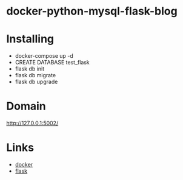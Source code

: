 # docker-python-mysql-flask-blog

# Installing
 - docker-compose up -d 
 - CREATE DATABASE test_flask
 - flask db init
 - flask db migrate
 - flask db upgrade

# Domain
http://127.0.0.1:5002/

# Links
- [docker](https://www.docker.com/)
- [flask](https://github.com/pallets/flask)
